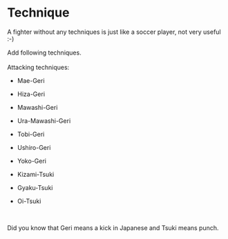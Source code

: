 # Technique

A fighter without any techniques is just like a soccer player, not very useful :-)

Add following techniques.
<br />
<br />
Attacking techniques:
* Mae-Geri
* Hiza-Geri
* Mawashi-Geri
* Ura-Mawashi-Geri
* Tobi-Geri
* Ushiro-Geri
* Yoko-Geri
* Kizami-Tsuki
* Gyaku-Tsuki
* Oi-Tsuki

  <br />

Did you know that Geri means a kick in Japanese and Tsuki means punch.
